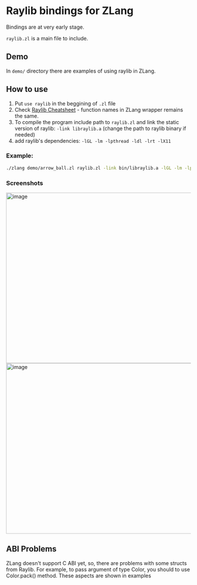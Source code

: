 # Raylib bindings for ZLang
Bindings are at very early stage.

`raylib.zl` is a main file to include.

## Demo
In `demo/` directory there are examples of using raylib in ZLang.

## How to use 
1. Put `use raylib` in the beggining of `.zl` file
2. Check [Raylib Cheatsheet](https://www.raylib.com/cheatsheet/cheatsheet.html) - function names in ZLang wrapper remains the same.
3. To compile the program include path to `raylib.zl` and link the static version of raylib: `-link libraylib.a` (change the path to raylib binary if needed)
4. add raylib's dependencies: `-lGL -lm -lpthread -ldl -lrt -lX11`

### Example: 
```bash
./zlang demo/arrow_ball.zl raylib.zl -link bin/libraylib.a -lGL -lm -lpthread -ldl -lrt -lX11 && ./output
```
### Screenshots
<img width="825" height="466" alt="image" src="https://github.com/user-attachments/assets/00ba60a6-3eba-4bc6-8d67-4b50fa320da7" />
<img width="812" height="466" alt="image" src="https://github.com/user-attachments/assets/583ddd97-faaf-44b9-83b3-bf8b951b505f" />


## ABI Problems
ZLang doesn't support C ABI yet, so, there are problems with some structs from Raylib. For example, to pass argument of type Color, you should to use Color.pack() method. These aspects are shown in examples 
